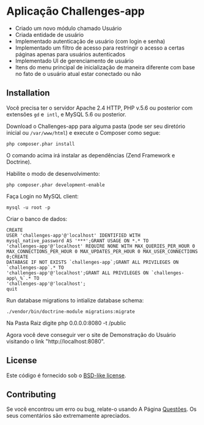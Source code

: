 Aplicação Challenges-app 
==================================================

* Criado um novo módulo chamado Usuário
* Criada entidade de usuário
* Implementado autenticação de usuário (com login e senha)
* Implementado um filtro de acesso para restringir o acesso a certas páginas apenas para usuários autenticados
* Implementado UI de gerenciamento de usuário
* Itens do menu principal de inicialização de maneira diferente com base no fato de o usuário atual estar conectado ou não

## Installation

Você precisa ter o servidor Apache 2.4 HTTP, PHP v.5.6 ou posterior com extensões `gd` e` intl`, e MySQL 5.6 ou posterior.

Download o Challenges-app para alguma pasta  (pode ser seu diretório inicial ou `/var/www/html`) e execute o Composer como segue:

```
php composer.phar install
```

O comando acima irá instalar as dependências (Zend Framework e Doctrine).

Habilite o modo de desenvolvimento:

```
php composer.phar development-enable
```

Faça Login no MySQL client:

```
mysql -u root -p
```

Criar o banco de dados:

```
CREATE
USER 'challenges-app'@'localhost' IDENTIFIED WITH mysql_native_password AS '***';GRANT USAGE ON *.* TO
'challenges-app'@'localhost' REQUIRE NONE WITH MAX_QUERIES_PER_HOUR 0 MAX_CONNECTIONS_PER_HOUR 0 MAX_UPDATES_PER_HOUR 0 MAX_USER_CONNECTIONS 0;CREATE
DATABASE IF NOT EXISTS `challenges-app`;GRANT ALL PRIVILEGES ON `challenges-app`.* TO
'challenges-app'@'localhost';GRANT ALL PRIVILEGES ON `challenges-app\_%`.* TO
'challenges-app'@'localhost';
quit
```

Run database migrations to intialize database schema:
```
./vendor/bin/doctrine-module migrations:migrate
```

Na Pasta Raiz digite php 0.0.0.0:8080 -t /public 

Agora você deve conseguir ver o site de Demonstração do Usuário visitando o link "http://localhost:8080".

## License

Este código é fornecido sob o [BSD-like license](https://en.wikipedia.org/wiki/BSD_licenses).

## Contributing

Se você encontrou um erro ou bug, relate-o usando
A Página [Questões](https://github.com/mssuper/challenges-app/issues). Os seus comentários são extremamente apreciados.
